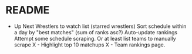 # README
* Up Next
Wrestlers to watch list (starred wrestlers)
Sort schedule within a day by "best matches" (sum of ranks asc?)
Auto-update rankings
Attempt some schedule scraping. Or at least list teams to manually scrape
X - Highlight top 10 matchups
X - Team rankings page.
